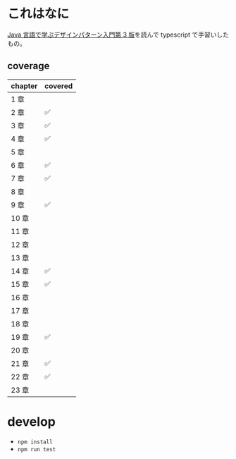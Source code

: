 # これはなに

[Java 言語で学ぶデザインパターン入門第 3 版](https://www.amazon.co.jp/Java%E8%A8%80%E8%AA%9E%E3%81%A7%E5%AD%A6%E3%81%B6%E3%83%87%E3%82%B6%E3%82%A4%E3%83%B3%E3%83%91%E3%82%BF%E3%83%BC%E3%83%B3%E5%85%A5%E9%96%80%E7%AC%AC3%E7%89%88-%E7%B5%90%E5%9F%8E-%E6%B5%A9/dp/4815609802/)を読んで typescript で手習いしたもの。

## coverage

| chapter | covered |
| ------- | ------- |
| 1 章    |         |
| 2 章    | ✅      |
| 3 章    | ✅      |
| 4 章    | ✅      |
| 5 章    |         |
| 6 章    | ✅      |
| 7 章    | ✅      |
| 8 章    |         |
| 9 章    | ✅      |
| 10 章   |         |
| 11 章   |         |
| 12 章   |         |
| 13 章   |         |
| 14 章   | ✅      |
| 15 章   | ✅      |
| 16 章   |         |
| 17 章   |         |
| 18 章   |         |
| 19 章   | ✅      |
| 20 章   |         |
| 21 章   | ✅      |
| 22 章   | ✅      |
| 23 章   |         |

# develop

- `npm install`
- `npm run test`
